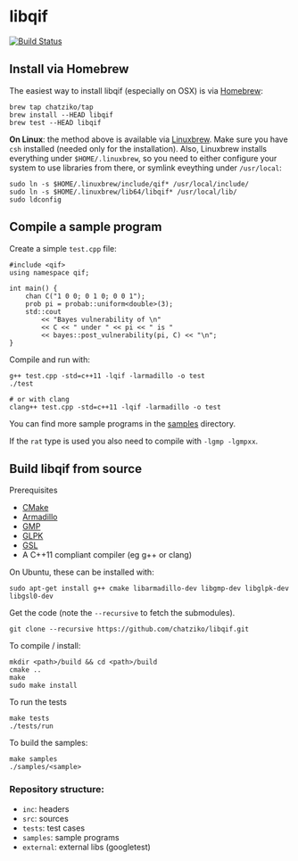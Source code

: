 # libqif

[![Build Status](https://travis-ci.org/chatziko/libqif.svg?branch=master)](https://travis-ci.org/chatziko/libqif)

## Install via Homebrew

The easiest way to install libqif (especially on OSX) is via [Homebrew](http://brew.sh/):

    brew tap chatziko/tap
    brew install --HEAD libqif
    brew test --HEAD libqif

__On Linux__: the method above is available via [Linuxbrew](http://linuxbrew.sh/). Make sure you have ```csh``` installed (needed only for the installation). Also, Linuxbrew installs everything under ```$HOME/.linuxbrew```, so you need to either configure your system to use libraries from there, or symlink eveything under ```/usr/local```:

    sudo ln -s $HOME/.linuxbrew/include/qif* /usr/local/include/
    sudo ln -s $HOME/.linuxbrew/lib64/libqif* /usr/local/lib/
    sudo ldconfig

## Compile a sample program

Create a simple ```test.cpp``` file:

    #include <qif>
    using namespace qif;

    int main() {
        chan C("1 0 0; 0 1 0; 0 0 1");
        prob pi = probab::uniform<double>(3);
        std::cout
            << "Bayes vulnerability of \n"
            << C << " under " << pi << " is "
            << bayes::post_vulnerability(pi, C) << "\n";
    }

Compile and run with:

    g++ test.cpp -std=c++11 -lqif -larmadillo -o test
    ./test
 
    # or with clang
    clang++ test.cpp -std=c++11 -lqif -larmadillo -o test

You can find more sample programs in the [samples](https://github.com/chatziko/libqif/tree/master/samples) directory.

If the `rat` type is used you also need to compile with `-lgmp -lgmpxx`.

## Build libqif from source

Prerequisites

* [CMake](http://www.cmake.org/)
* [Armadillo](http://arma.sourceforge.net/)
* [GMP](https://gmplib.org/)
* [GLPK](https://www.gnu.org/software/glpk/)
* [GSL](http://www.gnu.org/software/gsl/)
* A C++11 compliant compiler (eg g++ or clang)

On Ubuntu, these can be installed with:

    sudo apt-get install g++ cmake libarmadillo-dev libgmp-dev libglpk-dev libgsl0-dev

Get the code (note the `--recursive` to fetch the submodules).

    git clone --recursive https://github.com/chatziko/libqif.git

To compile / install:

    mkdir <path>/build && cd <path>/build
    cmake ..
    make
    sudo make install

To run the tests

    make tests
    ./tests/run

To build the samples:

    make samples
    ./samples/<sample>

### Repository structure:

* `inc`: headers
* `src`: sources
* `tests`: test cases
* `samples`: sample programs
* `external`: external libs (googletest)
